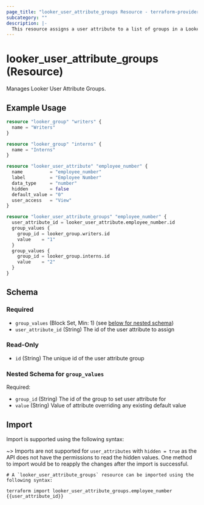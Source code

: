 ```yaml
---
page_title: "looker_user_attribute_groups Resource - terraform-provider-looker"
subcategory: ""
description: |-
  This resource assigns a user attribute to a list of groups in a Looker instance. There can only be one looker_user_attribute_group resource type per user attribute.
---
```


# looker_user_attribute_groups (Resource)

Manages Looker User Attribute Groups.

## Example Usage

```terraform
resource "looker_group" "writers" {
  name = "Writers"
}

resource "looker_group" "interns" {
  name = "Interns"
}

resource "looker_user_attribute" "employee_number" {
  name          = "employee_number"
  label         = "Employee Number"
  data_type     = "number"
  hidden        = false
  default_value = "0"
  user_access   = "View"
}

resource "looker_user_attribute_groups" "employee_number" {
  user_attribute_id = looker_user_attribute.employee_number.id
  group_values {
    group_id = looker_group.writers.id
    value    = "1"
  }
  group_values {
    group_id = looker_group.interns.id
    value    = "2"
  }
}
```

<!-- schema generated by tfplugindocs -->
## Schema

### Required

- `group_values` (Block Set, Min: 1) (see [below for nested schema](#nestedblock--group_values))
- `user_attribute_id` (String) The id of the user attribute to assign

### Read-Only

- `id` (String) The unique id of the user attribute group

<a id="nestedblock--group_values"></a>
### Nested Schema for `group_values`

Required:

- `group_id` (String) The id of the group to set user attribute for
- `value` (String) Value of attribute overriding any existing default value

## Import

Import is supported using the following syntax:

~> Imports are not supported for `user_attributes` with `hidden = true` as the API does not have the permissions to read the hidden values. One method to import would be to reapply the changes after the import is successful. 

```shell
# A `looker_user_attribute_groups` resource can be imported using the following syntax:

terraform import looker_user_attribute_groups.employee_number {{user_attribute_id}}
```
